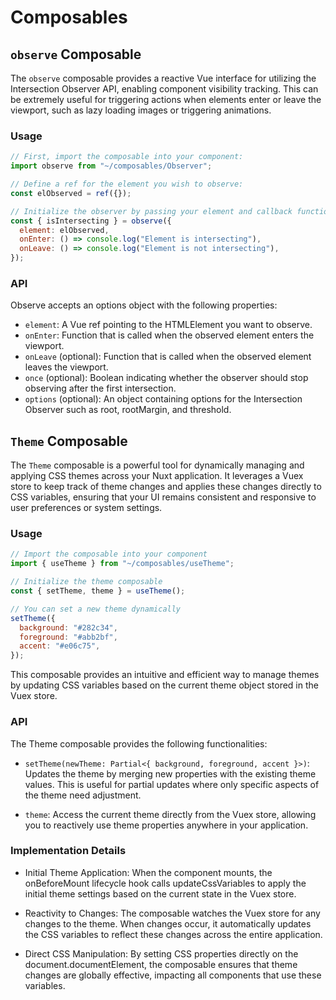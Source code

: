 # Composables

## `observe` Composable

The `observe` composable provides a reactive Vue interface for utilizing the Intersection Observer API, enabling component visibility tracking. This can be extremely useful for triggering actions when elements enter or leave the viewport, such as lazy loading images or triggering animations.

### Usage

```js
// First, import the composable into your component:
import observe from "~/composables/Observer";

// Define a ref for the element you wish to observe:
const elObserved = ref({});

// Initialize the observer by passing your element and callback functions for the visibility change events:
const { isIntersecting } = observe({
  element: elObserved,
  onEnter: () => console.log("Element is intersecting"),
  onLeave: () => console.log("Element is not intersecting"),
});
```

### API

Observe accepts an options object with the following properties:

- `element`: A Vue ref pointing to the HTMLElement you want to observe.
- `onEnter`: Function that is called when the observed element enters the viewport.
- `onLeave` (optional): Function that is called when the observed element leaves the viewport.
- `once` (optional): Boolean indicating whether the observer should stop observing after the first intersection.
- `options` (optional): An object containing options for the Intersection Observer such as root, rootMargin, and threshold.

## `Theme` Composable

The `Theme` composable is a powerful tool for dynamically managing and applying CSS themes across your Nuxt application. It leverages a Vuex store to keep track of theme changes and applies these changes directly to CSS variables, ensuring that your UI remains consistent and responsive to user preferences or system settings.

### Usage

```js
// Import the composable into your component
import { useTheme } from "~/composables/useTheme";

// Initialize the theme composable
const { setTheme, theme } = useTheme();

// You can set a new theme dynamically
setTheme({
  background: "#282c34",
  foreground: "#abb2bf",
  accent: "#e06c75",
});
```

This composable provides an intuitive and efficient way to manage themes by updating CSS variables based on the current theme object stored in the Vuex store.

### API

The Theme composable provides the following functionalities:

- `setTheme(newTheme: Partial<{ background, foreground, accent }>)`: Updates the theme by merging new properties with the existing theme values. This is useful for partial updates where only specific aspects of the theme need adjustment.

- `theme`: Access the current theme directly from the Vuex store, allowing you to reactively use theme properties anywhere in your application.

### Implementation Details

- Initial Theme Application: When the component mounts, the onBeforeMount lifecycle hook calls updateCssVariables to apply the initial theme settings based on the current state in the Vuex store.

- Reactivity to Changes: The composable watches the Vuex store for any changes to the theme. When changes occur, it automatically updates the CSS variables to reflect these changes across the entire application.

- Direct CSS Manipulation: By setting CSS properties directly on the document.documentElement, the composable ensures that theme changes are globally effective, impacting all components that use these variables.
